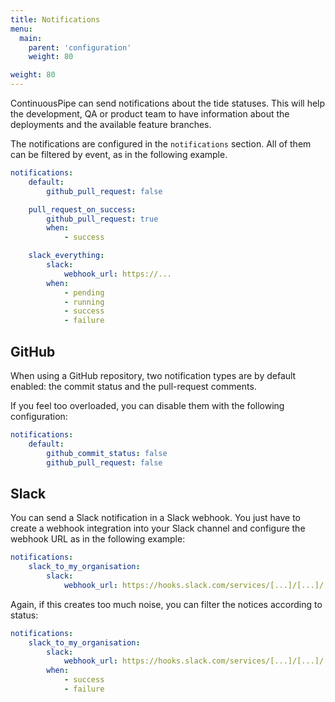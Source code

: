 ```yaml
---
title: Notifications
menu:
  main:
    parent: 'configuration'
    weight: 80

weight: 80
---
```

ContinuousPipe can send notifications about the tide statuses. This will help the development, QA or product team to have information about the deployments and the available feature branches.

The notifications are configured in the `notifications` section. All of them can be filtered by event, as in the following example.

``` yaml
notifications:
    default:
        github_pull_request: false

    pull_request_on_success:
        github_pull_request: true
        when:
            - success

    slack_everything:
        slack:
            webhook_url: https://...
        when:
            - pending
            - running
            - success
            - failure
```

## GitHub
When using a GitHub repository, two notification types are by default enabled: the commit status and the pull-request comments.

If you feel too overloaded, you can disable them with the following configuration:

``` yaml
notifications:
    default:
        github_commit_status: false
        github_pull_request: false
```

## Slack
You can send a Slack notification in a Slack webhook. You just have to create a webhook integration into your Slack channel and configure the webhook URL as in the following example:

``` yaml
notifications:
    slack_to_my_organisation:
        slack:
            webhook_url: https://hooks.slack.com/services/[...]/[...]/[...]
```

Again, if this creates too much noise, you can filter the notices according to status:

``` yaml
notifications:
    slack_to_my_organisation:
        slack:
            webhook_url: https://hooks.slack.com/services/[...]/[...]/[...]
        when:
            - success
            - failure
```